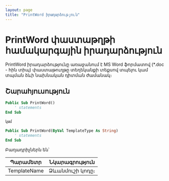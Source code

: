 ```yaml
---
layout: page
title: "PrintWord իրադարձություն"
---
```


# PrintWord փաստաթղթի համակարգային իրադարձություն

PrintWord իրադարձությունը առաջանում է MS Word ֆորմատով (*.doc - հին տիպ) փաստաթուղթը տեղեկանքի տեքսով տպելու կամ տպման ձևի նախնական դիտման ժամանակ։ 

## Շարահյուսություն

``` vb
Public Sub PrintWord()
    ' statements
End Sub

կամ

Public Sub PrintWord(ByVal TemplateType As String)
    ' statements
End Sub
```

Բաղադրիչներն են՝

| Պարամետր | Նկարագրություն |
|--|--|
| TemplateName | Ձևանմուշի կոդը։ |

